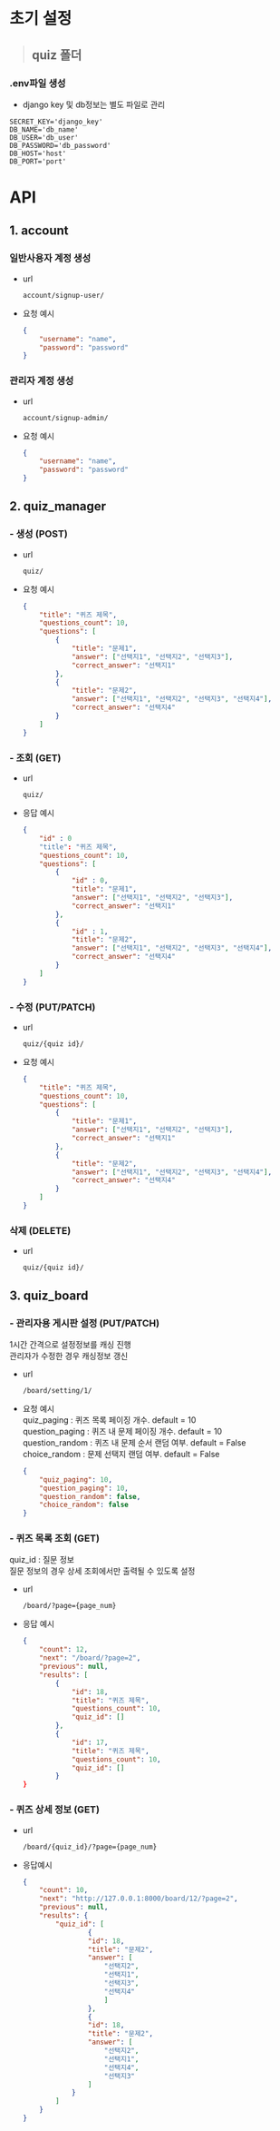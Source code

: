 # 초기 설정
> ## quiz 폴더  
### .env파일 생성
- django key 및 db정보는 별도 파일로 관리
```
SECRET_KEY='django_key'
DB_NAME='db_name'
DB_USER='db_user'
DB_PASSWORD='db_password'
DB_HOST='host'
DB_PORT='port'
```

# API
## 1. account
### 일반사용자 계정 생성
- url

    ```
    account/signup-user/
    ```
- 요청 예시
    ```JSON
    {
        "username": "name",
        "password": "password"
    }
    ```
### 관리자 계정 생성
- url
    ```
    account/signup-admin/
    ```
- 요청 예시
    ```JSON
    {
        "username": "name",
        "password": "password"
    }
    ```

## 2. quiz_manager
### - 생성 (POST)
- url
    ```
    quiz/
    ```
- 요청 예시
    ```JSON
    {
        "title": "퀴즈 제목",
        "questions_count": 10,
        "questions": [
            {
                "title": "문제1",
                "answer": ["선택지1", "선택지2", "선택지3"],
                "correct_answer": "선택지1"
            },
            {
                "title": "문제2",
                "answer": ["선택지1", "선택지2", "선택지3", "선택지4"],
                "correct_answer": "선택지4"
            }
        ]
    }
    ```

### - 조회 (GET)  
- url
    ```
    quiz/
    ```
- 응답 예시
    ```JSON
    {
        "id" : 0
        "title": "퀴즈 제목",
        "questions_count": 10,
        "questions": [
            {
                "id" : 0,
                "title": "문제1",
                "answer": ["선택지1", "선택지2", "선택지3"],
                "correct_answer": "선택지1"
            },
            {
                "id" : 1,
                "title": "문제2",
                "answer": ["선택지1", "선택지2", "선택지3", "선택지4"],
                "correct_answer": "선택지4"
            }
        ]
    }
    ```

### - 수정 (PUT/PATCH)
- url
    ```
    quiz/{quiz id}/
    ```
- 요청 예시
    ```JSON
    {
        "title": "퀴즈 제목",
        "questions_count": 10,
        "questions": [
            {
                "title": "문제1",
                "answer": ["선택지1", "선택지2", "선택지3"],
                "correct_answer": "선택지1"
            },
            {
                "title": "문제2",
                "answer": ["선택지1", "선택지2", "선택지3", "선택지4"],
                "correct_answer": "선택지4"
            }
        ]
    }
    ```

### 삭제 (DELETE)
- url
    ```
    quiz/{quiz id}/
    ```

## 3. quiz_board
### - 관리자용 게시판 설정 (PUT/PATCH)
1시간 간격으로 설정정보를 캐싱 진행  
관리자가 수정한 경우 캐싱정보 갱신
- url
    ```
    /board/setting/1/
    ```
- 요청 예시  
quiz_paging : 퀴즈 목록 페이징 개수. default = 10  
question_paging : 퀴즈 내 문제 페이징 개수. default = 10  
question_random : 퀴즈 내 문제 순서 랜덤 여부. default = False  
choice_random : 문제 선택지 랜덤 여부. default = False
    ```JSON
    {
        "quiz_paging": 10,
        "question_paging": 10,
        "question_random": false,
        "choice_random": false
    }
    ```


### - 퀴즈 목록 조회 (GET)
quiz_id : 질문 정보  
질문 정보의 경우 상세 조회에서만 출력될 수 있도록 설정
- url
    ```
    /board/?page={page_num}
    ```
- 응답 예시
    ```JSON
    {
        "count": 12,
        "next": "/board/?page=2",
        "previous": null,
        "results": [
            {
                "id": 18,
                "title": "퀴즈 제목",
                "questions_count": 10,
                "quiz_id": []
            },
            {
                "id": 17,
                "title": "퀴즈 제목",
                "questions_count": 10,
                "quiz_id": []
            }
    }
    ```

### - 퀴즈 상세 정보 (GET)
- url
    ```
    /board/{quiz_id}/?page={page_num}
    ```
- 응답예시
    ```JSON
    {
        "count": 10,
        "next": "http://127.0.0.1:8000/board/12/?page=2",
        "previous": null,
        "results": {
            "quiz_id": [
                    {
                    "id": 18,
                    "title": "문제2",
                    "answer": [
                        "선택지2",
                        "선택지1",
                        "선택지3",
                        "선택지4"
                        ]
                    },
                    {
                    "id": 18,
                    "title": "문제2",
                    "answer": [
                        "선택지2",
                        "선택지1",
                        "선택지4",
                        "선택지3"
                    ]
                }
            ]
        }
    }
    ```